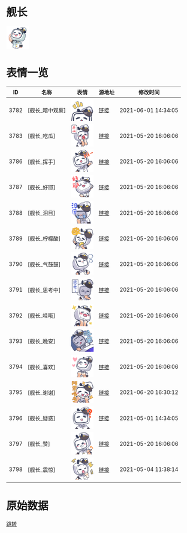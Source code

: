 # 舰长

<img src="./cover.png" height="60" alt="cover" />

# 表情一览

|ID|名称|表情|源地址|修改时间|
|----|----|----|----|----|
|3782|[舰长_暗中观察]|<img src="./pic/003782_%5B舰长_暗中观察%5D.png" height="60" alt="暗中观察"/>|[链接](http://i0.hdslb.com/bfs/emote/4dbacc44e1e518daedfdff74d2fa65cdb1c6aa1b.png)|2021-06-01 14:34:05|
|3783|[舰长_吃瓜]|<img src="./pic/003783_%5B舰长_吃瓜%5D.png" height="60" alt="吃瓜"/>|[链接](http://i0.hdslb.com/bfs/emote/9a45844ffe199f45ff954adc14976b2627236d3d.png)|2021-05-20 16:06:06|
|3786|[舰长_挥手]|<img src="./pic/003786_%5B舰长_挥手%5D.png" height="60" alt="挥手"/>|[链接](http://i0.hdslb.com/bfs/emote/4d066e650678fd68ba402d61c0db16c2656f9ab1.png)|2021-05-20 16:06:06|
|3787|[舰长_好耶]|<img src="./pic/003787_%5B舰长_好耶%5D.png" height="60" alt="好耶"/>|[链接](http://i0.hdslb.com/bfs/emote/777c32b3d36d88d7cc68408db9f3945c6e210ca4.png)|2021-05-20 16:06:06|
|3788|[舰长_泪目]|<img src="./pic/003788_%5B舰长_泪目%5D.png" height="60" alt="泪目"/>|[链接](http://i0.hdslb.com/bfs/emote/913740b8a657276fefbf814b590e7797a759f577.png)|2021-05-20 16:06:06|
|3789|[舰长_柠檬酸]|<img src="./pic/003789_%5B舰长_柠檬酸%5D.png" height="60" alt="柠檬酸"/>|[链接](http://i0.hdslb.com/bfs/emote/e160f930ecb6945e07609bbf2377f3b6516dd9f9.png)|2021-05-20 16:06:06|
|3790|[舰长_气鼓鼓]|<img src="./pic/003790_%5B舰长_气鼓鼓%5D.png" height="60" alt="气鼓鼓"/>|[链接](http://i0.hdslb.com/bfs/emote/6781fd903f532c0ce8b48ad57e9e34f8dbdb79ad.png)|2021-05-20 16:06:06|
|3791|[舰长_思考中]|<img src="./pic/003791_%5B舰长_思考中%5D.png" height="60" alt="思考中"/>|[链接](http://i0.hdslb.com/bfs/emote/929a383f95e58792d9257eb23e014d1021c3a2ab.png)|2021-05-20 16:06:06|
|3792|[舰长_哇哦]|<img src="./pic/003792_%5B舰长_哇哦%5D.png" height="60" alt="哇哦"/>|[链接](http://i0.hdslb.com/bfs/emote/8681f2a70855c4833662181076b02fcb0233e4cb.png)|2021-05-20 16:06:06|
|3793|[舰长_晚安]|<img src="./pic/003793_%5B舰长_晚安%5D.png" height="60" alt="晚安"/>|[链接](http://i0.hdslb.com/bfs/emote/b5a8b29f16be4b64858a10c11fbab87d9bf8244d.png)|2021-05-20 16:06:06|
|3794|[舰长_喜欢]|<img src="./pic/003794_%5B舰长_喜欢%5D.png" height="60" alt="喜欢"/>|[链接](http://i0.hdslb.com/bfs/emote/8d05d0245dfb116fc064c04c305318a34323c8c6.png)|2021-05-20 16:06:06|
|3795|[舰长_谢谢]|<img src="./pic/003795_%5B舰长_谢谢%5D.png" height="60" alt="谢谢"/>|[链接](http://i0.hdslb.com/bfs/emote/62f1c627b4da456af24a7a896585ef2bdcd1f67b.png)|2021-06-20 16:30:12|
|3796|[舰长_疑惑]|<img src="./pic/003796_%5B舰长_疑惑%5D.png" height="60" alt="疑惑"/>|[链接](http://i0.hdslb.com/bfs/emote/1f1f457477a1591889cd03d2ba0e59dd26dc6c44.png)|2021-05-01 14:34:05|
|3797|[舰长_赞]|<img src="./pic/003797_%5B舰长_赞%5D.png" height="60" alt="赞"/>|[链接](http://i0.hdslb.com/bfs/emote/e01cb2ab57ef080c01e1e0fedfa688d59c945bb3.png)|2021-05-20 16:06:06|
|3798|[舰长_震惊]|<img src="./pic/003798_%5B舰长_震惊%5D.png" height="60" alt="震惊"/>|[链接](http://i0.hdslb.com/bfs/emote/408c93cb8cfadd1bc11452dd468621e4cc132352.png)|2021-05-04 11:38:14|

# 原始数据

[跳转](./raw.json)

